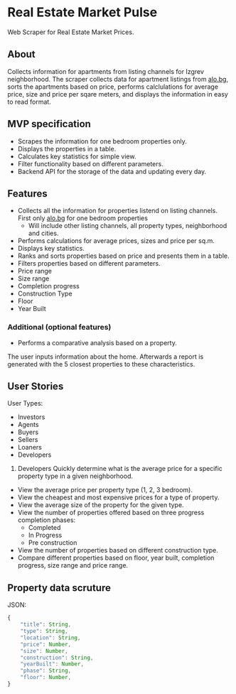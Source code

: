 # Real Estate Market Pulse

Web Scraper for Real Estate Market Prices.

## About

Collects information for apartments from listing channels for Izgrev neighborhood.
The scraper collects data for apartment listings from [alo.bg](www.alo.bg), sorts the apartments based on price, performs calclulations for average price, size and price per sqare meters, and displays the information in easy to read format.

## MVP specification

- Scrapes the information for one bedroom properties only.
- Displays the properties in a table.
- Calculates key statistics for simple view.
- Filter functionality based on different parameters.
- Backend API for the storage of the data and updating every day.

## Features

- Collects all the information for properties listend on listing channels.
  First only [alo.bg](www.alo.bg) for one bedroom properties
  - Will include other listing channels, all property types, neighborhood and cities.
- Performs calculations for average prices, sizes and price per sq.m.
- Displays key statistics.
- Ranks and sorts properties based on price and presents them in a table.
- Filters properties based on different parameters.
- Price range
- Size range
- Completion progress
- Construction Type
- Floor
- Year Built

### Additional (optional features)

- Performs a comparative analysis based on a property.

The user inputs information about the home. Afterwards a report is generated with the 5 closest properties
to these characteristics.

## User Stories

User Types:

- Investors
- Agents
- Buyers
- Sellers
- Loaners
- Developers

1. Developers
   Quickly determine what is the average price for a specific property type in a given neighborhood.

- View the average price per property type (1, 2, 3 bedroom).
- View the cheapest and most expensive prices for a type of property.
- View the average size of the property for the given type.
- View the number of properties offered based on three progress completion phases:
  - Completed
  - In Progress
  - Pre construction
- View the number of properties based on different construction type.
- Compare different properties based on floor, year built, completion progress, size range and price range.

## Property data scruture

JSON:

```javascript
{
    "title": String,
    "type": String,
    "location": String,
    "price": Number,
    "size": Number,
    "construction": String,
    "yearBuilt": Number,
    "phase": String,
    "floor": Number,
}
```

<!-- ## Testing

## Contributing -->
